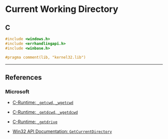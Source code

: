 # Current Working Directory

## C

```c
#include <windows.h>
#include <errhandlingapi.h>
#include <winbase.h>

#pragma comment(lib, "kernel32.lib")
```

---
## References

### Microsoft

- [C-Runtime: `_getcwd`, `_wgetcwd`](https://learn.microsoft.com/en-us/cpp/c-runtime-library/reference/getcwd-wgetcwd?view=msvc-170)

- [C-Runtime: `_getdcwd`, `_wgetdcwd`](https://learn.microsoft.com/en-us/cpp/c-runtime-library/reference/getdcwd-wgetdcwd?view=msvc-170)

- [C-Runtime: `_getdrive`](https://learn.microsoft.com/en-us/cpp/c-runtime-library/reference/getdrive?view=msvc-170)

- [Win32 API Documentation: `GetCurrentDirectory`](https://learn.microsoft.com/en-us/windows/win32/api/winbase/nf-winbase-getcurrentdirectory)